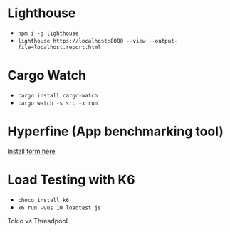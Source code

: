 # Lighthouse 
- `npm i -g lighthouse`
- `lighthouse https://localhost:8080 --view --output-file=localhost.report.html`

# Cargo Watch
- `cargo install cargo-watch`
- `cargo watch -s src -x run`

# Hyperfine (App benchmarking tool)
[Install form here](https://github.com/sharkdp/hyperfine)

# Load Testing with K6
- `choco install k6`
- `k6 run -vus 10 loadtest.js`

Tokio vs Threadpool
